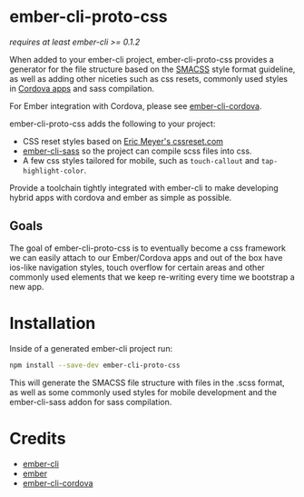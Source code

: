 # ember-cli-proto-css

*requires at least ember-cli >= 0.1.2*

When added to your ember-cli project, ember-cli-proto-css provides a generator
for the file structure based on the [SMACSS](https://smacss.com/) style format
guideline, as well as adding other niceties such as css resets, commonly used
styles in [Cordova apps](http://cordova.apache.org/) and sass compilation.

For Ember integration with Cordova, please see
[ember-cli-cordova](https://github.com/poetic/ember-cli-cordova).

ember-cli-proto-css adds the following to your project:

- CSS reset styles based on
  [Eric Meyer's cssreset.com](http://meyerweb.com/eric/tools/css/reset/)
- [ember-cli-sass](https://github.com/aexmachina/ember-cli-sass) so the project
  can compile scss files into css.
- A few css styles tailored for mobile, such as `touch-callout` and
  `tap-highlight-color`.

Provide a toolchain tightly integrated with ember-cli to make developing hybrid
apps with cordova and ember as simple as possible.

## Goals

The goal of ember-cli-proto-css is to eventually become a css framework we can
easily attach to our Ember/Cordova apps and out of the box have ios-like
navigation styles, touch overflow for certain areas and other commonly used
elements that we keep re-writing every time we bootstrap a new app.

# Installation

Inside of a generated ember-cli project run:

```sh
npm install --save-dev ember-cli-proto-css
```

This will generate the SMACSS file structure with files in the .scss format, as
well as some commonly used styles for mobile development and the ember-cli-sass
addon for sass compilation.

# Credits

- [ember-cli](https://github.com/stefanpenner/ember-cli)
- [ember](https://github.com/emberjs/emberjs)
- [ember-cli-cordova](https://github.com/poetic/ember-cli-cordova)
